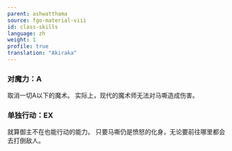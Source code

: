 ```yaml
---
parent: ashwatthama
source: fgo-material-viii
id: class-skills
language: zh
weight: 1
profile: true
translation: "Akiraka"
---
```


### 对魔力：A

取消一切A以下的魔术。
实际上，现代的魔术师无法对马嘶造成伤害。

### 单独行动：EX

就算御主不在也能行动的能力。
只要马嘶仍是愤怒的化身，无论要前往哪里都会去打倒敌人。
